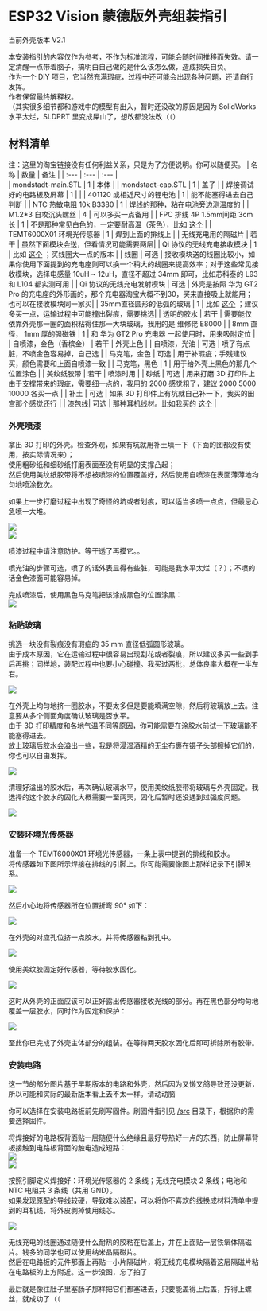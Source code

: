﻿# ESP32 Vision 蒙德版外壳组装指引  
 
当前外壳版本 V2.1  

本安装指引的内容仅作为参考，不作为标准流程，可能会随时间推移而失效。请一定清醒一点带着脑子，搞明白自己做的是什么该怎么做，造成损失自负。   
作为一个 DIY 项目，它当然充满瑕疵，过程中还可能会出现各种问题，还请自行发挥。  
作者保留最终解释权。  
（其实很多细节都和游戏中的模型有出入，暂时还没改的原因是因为 SolidWorks 水平太烂，SLDPRT 里变成屎山了，想改都没法改（（）  

## 材料清单
注：这里的淘宝链接没有任何利益关系，只是为了方便说明。你可以随便买。
| 名称 							| 数量	| 备注					|
| :---							| :---		| :---					|	
| mondstadt-main.STL			| 1			| 本体 	|
| mondstadt-cap.STL				| 1			| 盖子					|
| 焊接调试好的电路板及屏幕		| 1			|						|
| 401120 或相近尺寸的锂电池		| 1			| 能不能塞得进去自己判断 |
| NTC 热敏电阻 10k B3380 		| 1			| 焊线的那种，粘在电池旁边测温度的 |
| M1.2\*3 自攻沉头螺丝 					| 4			| 可以多买一点备用						|
| FPC 排线 4P 1.5mm间距 3cm长 	| 1 		| 不是那种常见白色的，一定要耐高温（茶色），比如 [这个](https://item.taobao.com/item.htm?id=639292801110)	|
| TEMT6000X01 环境光传感器		| 1			| 焊到上面的排线上					|
| 无线充电用的隔磁片			| 若干		| 虽然下面模块会送，但看情况可能需要两层|
| Qi 协议的无线充电接收模块 	| 1			| 比如 [这个](https://item.taobao.com/item.htm?id=626465407103) ；买线圈大一点的版本 |
| 线圈							| 可选		| 接收模块送的线圈比较小，如果你使用下面提到的充电座则可以换一个稍大的线圈来提高效率；对于这些常见接收模块，选择电感量 10uH ~ 12uH，直径不超过 34mm 即可，比如芯科泰的 L93 和 L104 都实测可用 |
| Qi 协议的无线充电发射模块		| 可选		| 外壳是按照 华为 GT2 Pro 的充电座的外形画的，那个充电器淘宝大概不到30，买来直接吸上就能用；也可以在接收模块同一家买|
| 35mm直径圆形的低弧的玻璃  	| 1			| 比如 [这个](https://item.taobao.com/item.htm?id=591580399917) ；建议多买一点，运输过程中可能撞出裂痕，需要挑选|
| 透明的胶水 					| 若干		| 需要能仅依靠外壳那一圈的面积粘得住那一大块玻璃，我用的是 维修佬 E8000 | 
| 8mm 直径， 1mm 厚的强磁铁		| 1			| 和 华为 GT2 Pro 充电器 一起使用时，用来吸附定位 |
| 自喷漆，金色（香槟金）		| 若干		| 外壳上色	|
| 自喷漆，光油					| 可选 		| 喷了有点脏，不喷金色容易掉，自己选		|
| 马克笔，金色					| 可选		| 用于补瑕疵；手残建议买，颜色需要和上面自喷漆一致	|
| 马克笔，黑色					| 1			| 用于给外壳上黑色的那几个位置涂色	| 
| 美纹纸胶带					| 若干		| 喷漆时用	|
| 砂纸 | 可选 | 用来打磨 3D 打印件上由于支撑带来的瑕疵，需要细一点的，我用的 2000 感觉粗了，建议 2000 5000 10000 各买一点 |
| 补土 | 可选 | 如果 3D 打印件上有坑就自己补一下，我买的田宫那个感觉还行 |
| 漆包线| 可选 | 那种耳机线材。比如我买的 [这个](https://item.taobao.com/item.htm?id=650753503748) |


### 外壳喷漆  
拿出 3D 打印的外壳。检查外观，如果有坑就用补土填一下（下面的图都没有使用，按实际情况来）；  
使用粗砂纸和细砂纸打磨表面至没有明显的支撑凸起；   
然后使用美纹纸胶带将不想被喷漆的位置覆盖好，然后使用自喷漆在表面薄薄地均匀地喷涂数次。  

如果上一步打磨过程中出现了奇怪的坑或者划痕，可以适当多喷一点点，但最忌心急喷一大堆。   

![](https://github.com/libc0607/esp32-vision/raw/main/img/mondstadt_main_painting.jpg)  
![](https://github.com/libc0607/esp32-vision/raw/main/img/liyue_painting.jpg)  

喷漆过程中请注意防护。等干透了再摸它。。  

喷光油的步骤可选，喷了的话外表显得有些脏，可能是我水平太烂（？）；不喷的话金色漆面可能容易掉。 

完成喷漆后，使用黑色马克笔把该涂成黑色的位置涂黑：  
![](https://github.com/libc0607/esp32-vision/raw/main/img/mondstadt_bare_with_glass.jpg)  

### 粘贴玻璃 
挑选一块没有裂痕没有瑕疵的 35 mm 直径低弧圆形玻璃。  
由于成本原因，它在运输过程中很容易出现刮花或者裂痕，所以建议多买一些到手后再挑；同样地，装配过程中也要小心碰撞。我买过两批，总体良率大概在一半左右。    

![](https://github.com/libc0607/esp32-vision/raw/main/img/mondstadt_bare_with_glass_and_glue.jpg)   

在外壳上均匀地挤一圈胶水，不要太多但是要能填满空隙，然后将玻璃放上去。注意要从多个侧面角度确认玻璃是否水平。  
由于 3D 打印精度和各地气温不同等原因，你可能需要在涂胶水前试一下玻璃能不能塞得进去。  
放上玻璃后胶水会溢出一些，我是将浸湿酒精的无尘布裹在镊子头部擦掉它们的，你也可以自由发挥。  

![](https://github.com/libc0607/esp32-vision/raw/main/img/mondstadt_glass_glue.jpg)  

清理好溢出的胶水后，再次确认玻璃水平，使用美纹纸胶带将玻璃与外壳固定。我选择的这个胶水的固化大概需要一至两天，固化后暂时还没遇到过强度问题。  

![](https://github.com/libc0607/esp32-vision/raw/main/img/mondstadt_glass_glued_taped.jpg)  

### 安装环境光传感器  
准备一个 TEMT6000X01 环境光传感器，一条上表中提到的排线和胶水。  
将传感器如下图所示焊接在排线的引脚上。你可能需要像图上那样记录下引脚关系。  

![](https://github.com/libc0607/esp32-vision/raw/main/img/fpc_cable_with_temt6000_welded_02.jpg)  

然后小心地将传感器所在位置折弯 90° 如下：  

![](https://github.com/libc0607/esp32-vision/raw/main/img/mondstadt_fpc_90degree.jpg)  

在外壳的对应孔位挤一点胶水，并将传感器粘到孔中。  

![](https://github.com/libc0607/esp32-vision/raw/main/img/mondstadt_sensor_position.jpg)  

使用美纹胶固定好传感器，等待胶水固化。  

![](https://github.com/libc0607/esp32-vision/raw/main/img/mondstadt_sensor_position_taped.jpg)  

这时从外壳的正面应该可以正好露出传感器接收光线的部分。再在黑色部分均匀地覆盖一层胶水，同时作为固定和保护：  

![](https://github.com/libc0607/esp32-vision/raw/main/img/mondstadt_sensor_Aside_glue_filled_focus.jpg)  

至此你已完成了外壳主体部分的组装。在等待两天胶水固化后即可拆除所有胶带。  

### 安装电路  
这一节的部分图片基于早期版本的电路和外壳，然后因为又懒又鸽导致还没更新，所以可能和实际的最新版本看上去不太一样。请动动脑  

你可以选择在安装电路板前先刷写固件。刷固件指引见 [/src](https://github.com/libc0607/esp32-vision/tree/main/src) 目录下，根据你的需要选择固件。  

将焊接好的电路板背面贴一层随便什么绝缘且最好导热好一点的东西，防止屏幕背板接触到电路板背面的触电造成短路：  
![](https://github.com/libc0607/esp32-vision/raw/main/img/mondstadt_pcb_taped.jpg)   
![](https://github.com/libc0607/esp32-vision/raw/main/img/mondstadt_pcb_with_screen.jpg)  

按照引脚定义焊接好：环境光传感器的 2 条线；无线充电模块 2 条线；电池和 NTC 电阻共 3 条线（共用 GND）。    
如果发现原配的导线较硬，导致难以装配，可以将你不喜欢的线换成材料清单中提到的耳机线，将外皮剥掉使用线芯。  

![](https://github.com/libc0607/esp32-vision/raw/main/img/mondstadt_pcb_welding_01.jpg)   

无线充电的线圈通过随便什么耐热的胶粘在后盖上，并在上面贴一层铁氧体隔磁片。钱多的同学也可以使用纳米晶隔磁片。  
然后在电路板的元件那面上再贴一小片隔磁片，将无线充电模块隔着这层隔磁片粘在电路板的上方附近。这一步没图，忘了拍了  

最后就是像往肚子里塞肠子那样把它们都塞进去，只要能盖得上后盖，拧得上螺丝，就成功了（（  

